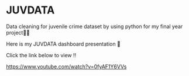 # JUVDATA
Data cleaning for juvenile crime dataset by using python for my final year project🏄‍♀️

Here is my JUVDATA dashboard presentation 🎁

Click the link below to view !!

https://www.youtube.com/watch?v=0fyAF1Y6VVs 

